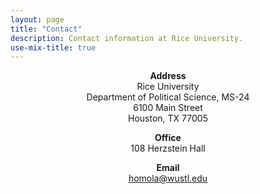 ```yaml
---
layout: page
title: "Contact"
description: Contact information at Rice University.
use-mix-title: true
---
```


<p align="center"><b>Address</b><br>Rice University<br>Department of Political Science, MS-24<br>6100 Main Street<br>Houston, TX 77005</p>

<p align="center"><b>Office</b><br>108 Herzstein Hall</p>

<p align="center"><b>Email</b><br><a href="mailto:homola@wustl.edu">homola@wustl.edu</a></p>
